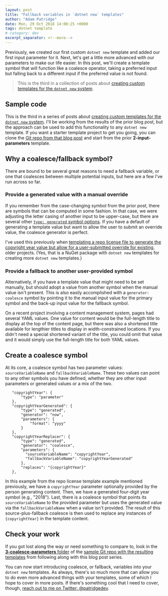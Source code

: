 ```yaml
---
layout: post
title: "Fallback variables in `dotnet new` templates"
author: "Adam Patridge"
date: Mon, 29 Oct 2018 14:00:25 +0000
tags: dotnet template
# category: dev
excerpt_separator: <!--more-->
---
```


Previously, we created our first custom `dotnet new` template and added our first input parameter for it. Next, let's get a little more advanced with our parameters to make our life easier. In this post, we'll create a template symbol that will function like a coalesce operator, taking a preferred input but falling back to a different input if the preferred value is not found.

> This is the third in a collection of posts about [creating custom templates for the `dotnet new` system](https://www.patridgedev.com/tag/template/).

<!--more-->

## Sample code

This is the third in a series of posts about [creating custom templates for the `dotnet new` system](https://www.patridgedev.com/tag/template/). I'll be working from the results of the prior blog post, but the approach can be used to add this functionality to any `dotnet new` template. If you want a starter template project to get you going, you can clone the [Git repo from that blog post](https://github.com/patridge/demo-custom-dotnet-template) and start from the prior **2-input-parameters** template.

## Why a coalesce/fallback symbol?

There are bound to be several great reasons to need a fallback variable, or one that coalesces between multiple potential inputs, but here are a few I've run across so far.

### Provide a generated value with a manual override

If you remember from the case-changing symbol from the prior post, there are symbols that can be computed in some fashion. In that case, we were adjusting the letter casing of another input to be upper-case, but there are several other [`type: generated` symbol options](https://github.com/dotnet/templating/wiki/Available-Parameter-Generators). If you have a default of generating a template value but want to allow the user to submit an override value, the coalesce generator is perfect.

I've used this previously when [templating a repo license file to generate the copyright year value but allow for a user-submitted override for existing](https://github.com/patridge/dotnet-new-project-helper/blob/5726f7b4c0b4bc501a628980f5ca8e52c3363659/add-license/.template.config/template.json#L10-L28), older projects. (Yes, that is a NuGet package with `dotnet new` templates for creating more `dotnet new` templates.)

### Provide a fallback to another user-provided symbol

Alternatively, if you have a template value that might need to be set manually, but should adopt a value from another symbol when the manual value isn't present. This is also easily accomplished with a `generator: coalesce` symbol by pointing it to the manual input value for the primary symbol and the back-up input value for the fallback symbol.

On a recent project involving a content management system, pages had several YAML values. One value for content would be the full-length title to display at the top of the content page, but there was also a shortened title available for lengthier titles to display in width-constrained locations. If you didn't need a special shortened variant of the title, you could omit that value and it would simply use the full-length title for both YAML values.

## Create a coalesce symbol

At its core, a coalesce symbol has two parameter values: `sourceVariableName` and `fallbackVariableName`. These two values can point to any other symbols you have defined, whether they are other input parameters or generated values or a mix of the two.

<!-- language:json -->

       "copyrightYear": {
           "type": "parameter"
       },
       "copyrightYearGenerated": {
           "type": "generated",
           "generator": "now",
           "parameters": {
               "format": "yyyy"
           }
       },
       "copyrightYearReplacer": {
           "type": "generated",
           "generator": "coalesce",
           "parameters": {
             "sourceVariableName": "copyrightYear",
             "fallbackVariableName": "copyrightYearGenerated"
           },
           "replaces": "{copyrightYear}"
       },

In this example from the repo license template example mentioned previously, we have a `copyrightYear` parameter optionally provided by the person generating content. Then, we have a generated four-digit year symbol (e.g., "2018"). Last, there is a coalesce symbol that points its `sourceVariableName` to the provided parameter but uses the generated value via the `fallbackVariableName` when a value isn't provided. The result of this source-plus-fallback coalesce is then used to replace any instances of `{copyrightYear}` in the template content.

## Check your work

If you got lost along the way or need something to compare to, look in the [**3-coalesce-parameters** folder](https://github.com/patridge/demo-custom-dotnet-template/tree/master/3-coalesce-parameters) of the [sample Git repo with the resulting templates](https://github.com/patridge/demo-custom-dotnet-template) from following along with this blog post series.

You can now start introducing coalesce, or fallback, variables into your `dotnet new` templates. As always, there's so much more that can allow you to do even more advanced things with your templates, some of which I hope to cover in more posts. If there's something cool that I need to cover, though, [reach out to me on Twitter: @patridgedev](https://twitter.com/patridgedev).
